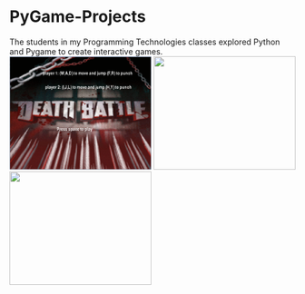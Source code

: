 # PyGame-Projects
The students in my Programming Technologies classes explored Python and Pygame to create interactive games.
<img src ="https://github.com/JPerez5/Death-Battles/blob/master/Capture.PNG" width = "250 " height = "200">
<img src="https://github.com/saramargolin/PyGame-Projects/blob/master/Escape/startup.png" width = "250" height ="200">
<img src ="https://github.com/msingh4937/Projects/blob/master/GamePlan/capture1.PNG" width = "250 " height = "200">



